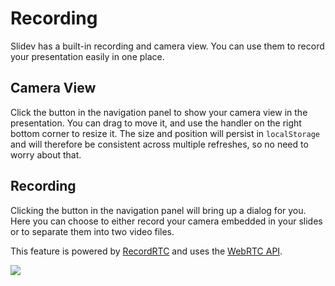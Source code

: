 # Recording

Slidev has a built-in recording and camera view. You can use them to record your presentation easily in one place.

## Camera View

Click the <carbon-user-avatar class="inline-icon-btn"/> button in the navigation panel to show your camera view in the presentation. You can drag to move it, and use the handler on the right bottom corner to resize it. The size and position will persist in `localStorage` and will therefore be consistent across multiple refreshes, so no need to worry about that.

<TheTweet id="1395006771027120133" />

## Recording

Clicking the <carbon-video class="inline-icon-btn"/> button in the navigation panel will bring up a dialog for you. Here you can choose to either record your camera embedded in your slides or to separate them into two video files.

This feature is powered by [RecordRTC](https://github.com/muaz-khan/RecordRTC) and uses the [WebRTC API](https://webrtc.org/).

![](/screenshots/recording.png)
